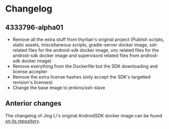# Changelog

## 4333796-alpha01
* Remove all the extra stuff from thyrlian's original project (Publish scripts, static assets, miscellaneous scripts, gradle-server docker image, ssh related files for the android-sdk docker image, vnc related files for the android-sdk docker image and supervisord related files from android-sdk docker image)
* Remove everything from the Dockerfile but the SDK downloading and license accepter
* Remove the extra license hashes (only accept the SDK's targetted revision's licenses)
* Change the base image to jenkins/ssh-slave

## Anterior changes
The changelog of Jing Li's original AndroidSDK docker image can be found [on its repository](https://github.com/thyrlian/AndroidSDK/blob/master/CHANGELOG.md).